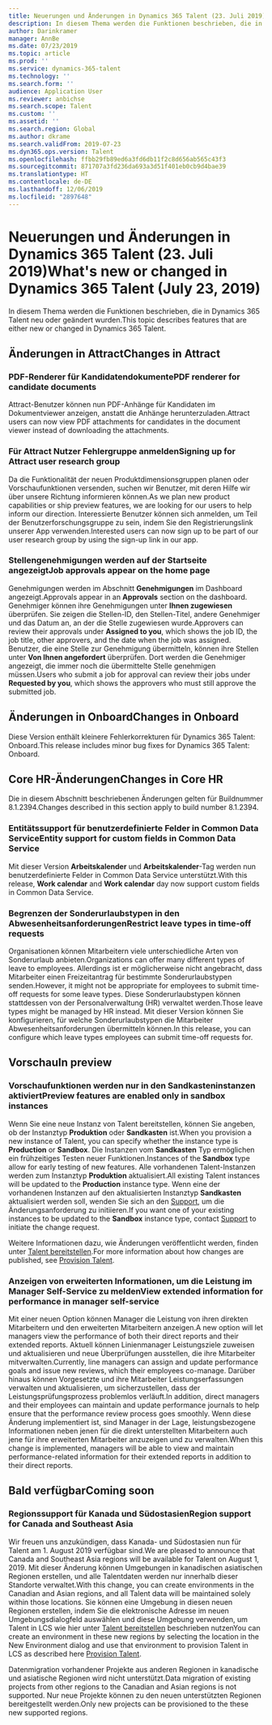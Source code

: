 ```yaml
---
title: Neuerungen und Änderungen in Dynamics 365 Talent (23. Juli 2019)
description: In diesem Thema werden die Funktionen beschrieben, die in Microsoft Dynamics 365 Talent entweder neu oder geändert sind.
author: Darinkramer
manager: AnnBe
ms.date: 07/23/2019
ms.topic: article
ms.prod: ''
ms.service: dynamics-365-talent
ms.technology: ''
ms.search.form: ''
audience: Application User
ms.reviewer: anbichse
ms.search.scope: Talent
ms.custom: ''
ms.assetid: ''
ms.search.region: Global
ms.author: dkrame
ms.search.validFrom: 2019-07-23
ms.dyn365.ops.version: Talent
ms.openlocfilehash: ffbb29fb89ed6a3fd6db11f2c8d656ab565c43f3
ms.sourcegitcommit: 871707a3fd236da693a3d51f401eb0cb9d4bae39
ms.translationtype: HT
ms.contentlocale: de-DE
ms.lasthandoff: 12/06/2019
ms.locfileid: "2897648"
---
```

# <a name="whats-new-or-changed-in-dynamics-365-talent-july-23-2019"></a><span data-ttu-id="cb86b-103">Neuerungen und Änderungen in Dynamics 365 Talent (23. Juli 2019)</span><span class="sxs-lookup"><span data-stu-id="cb86b-103">What's new or changed in Dynamics 365 Talent (July 23, 2019)</span></span>

<span data-ttu-id="cb86b-104">In diesem Thema werden die Funktionen beschrieben, die in Dynamics 365 Talent neu oder geändert wurden.</span><span class="sxs-lookup"><span data-stu-id="cb86b-104">This topic describes features that are either new or changed in Dynamics 365 Talent.</span></span>

## <a name="changes-in-attract"></a><span data-ttu-id="cb86b-105">Änderungen in Attract</span><span class="sxs-lookup"><span data-stu-id="cb86b-105">Changes in Attract</span></span>

### <a name="pdf-renderer-for-candidate-documents"></a><span data-ttu-id="cb86b-106">PDF-Renderer für Kandidatendokumente</span><span class="sxs-lookup"><span data-stu-id="cb86b-106">PDF renderer for candidate documents</span></span>

<span data-ttu-id="cb86b-107">Attract-Benutzer können nun PDF-Anhänge für Kandidaten im Dokumentviewer anzeigen, anstatt die Anhänge herunterzuladen.</span><span class="sxs-lookup"><span data-stu-id="cb86b-107">Attract users can now view PDF attachments for candidates in the document viewer instead of downloading the attachments.</span></span>

### <a name="signing-up-for-attract-user-research-group"></a><span data-ttu-id="cb86b-108">Für Attract Nutzer Fehlergruppe anmelden</span><span class="sxs-lookup"><span data-stu-id="cb86b-108">Signing up for Attract user research group</span></span> 

<span data-ttu-id="cb86b-109">Da die Funktionalität der neuen Produktdimensionsgruppen planen oder Vorschaufunktionen versenden, suchen wir Benutzer, mit deren Hilfe wir über unsere Richtung informieren können.</span><span class="sxs-lookup"><span data-stu-id="cb86b-109">As we plan new product capabilities or ship preview features, we are looking for our users to help inform our direction.</span></span> <span data-ttu-id="cb86b-110">Interessierte Benutzer können sich anmelden, um Teil der Benutzerforschungsgruppe zu sein, indem Sie den Registrierungslink unserer App verwenden.</span><span class="sxs-lookup"><span data-stu-id="cb86b-110">Interested users can now sign up to be part of our user research group by using the sign-up link in our app.</span></span>

### <a name="job-approvals-appear-on-the-home-page"></a><span data-ttu-id="cb86b-111">Stellengenehmigungen werden auf der Startseite angezeigt</span><span class="sxs-lookup"><span data-stu-id="cb86b-111">Job approvals appear on the home page</span></span>

<span data-ttu-id="cb86b-112">Genehmigungen werden im Abschnitt **Genehmigungen** im Dashboard angezeigt.</span><span class="sxs-lookup"><span data-stu-id="cb86b-112">Approvals appear in an **Approvals** section on the dashboard.</span></span> <span data-ttu-id="cb86b-113">Genehmiger können ihre Genehmigungen unter **Ihnen zugewiesen** überprüfen. Sie zeigen die Stellen-ID, den Stellen-Titel, andere Genehmiger und das Datum an, an der die Stelle zugewiesen wurde.</span><span class="sxs-lookup"><span data-stu-id="cb86b-113">Approvers can review their approvals under **Assigned to you**, which shows the job ID, the job title, other approvers, and the date when the job was assigned.</span></span> <span data-ttu-id="cb86b-114">Benutzer, die eine Stelle zur Genehmigung übermitteln, können ihre Stellen unter **Von Ihnen angefordert** überprüfen. Dort werden die Genehmiger angezeigt, die immer noch die übermittelte Stelle genehmigen müssen.</span><span class="sxs-lookup"><span data-stu-id="cb86b-114">Users who submit a job for approval can review their jobs under **Requested by you**, which shows the approvers who must still approve the submitted job.</span></span>

## <a name="changes-in-onboard"></a><span data-ttu-id="cb86b-115">Änderungen in Onboard</span><span class="sxs-lookup"><span data-stu-id="cb86b-115">Changes in Onboard</span></span>
<span data-ttu-id="cb86b-116">Diese Version enthält kleinere Fehlerkorrekturen für Dynamics 365 Talent: Onboard.</span><span class="sxs-lookup"><span data-stu-id="cb86b-116">This release includes minor bug fixes for Dynamics 365 Talent: Onboard.</span></span>

## <a name="changes-in-core-hr"></a><span data-ttu-id="cb86b-117">Core HR-Änderungen</span><span class="sxs-lookup"><span data-stu-id="cb86b-117">Changes in Core HR</span></span>
<span data-ttu-id="cb86b-118">Die in diesem Abschnitt beschriebenen Änderungen gelten für Buildnummer 8.1.2394.</span><span class="sxs-lookup"><span data-stu-id="cb86b-118">Changes described in this section apply to build number 8.1.2394.</span></span>

### <a name="entity-support-for-custom-fields-in-common-data-service"></a><span data-ttu-id="cb86b-119">Entitätssupport für benutzerdefinierte Felder in Common Data Service</span><span class="sxs-lookup"><span data-stu-id="cb86b-119">Entity support for custom fields in Common Data Service</span></span> 

<span data-ttu-id="cb86b-120">Mit dieser Version **Arbeitskalender** und **Arbeitskalender**-Tag werden nun benutzerdefinierte Felder in Common Data Service unterstützt.</span><span class="sxs-lookup"><span data-stu-id="cb86b-120">With this release, **Work calendar** and **Work calendar** day now support custom fields in Common Data Service.</span></span>

### <a name="restrict-leave-types-in-time-off-requests"></a><span data-ttu-id="cb86b-121">Begrenzen der Sonderurlaubstypen in den Abwesenheitsanforderungen</span><span class="sxs-lookup"><span data-stu-id="cb86b-121">Restrict leave types in time-off requests</span></span>

<span data-ttu-id="cb86b-122">Organisationen können Mitarbeitern viele unterschiedliche Arten von Sonderurlaub anbieten.</span><span class="sxs-lookup"><span data-stu-id="cb86b-122">Organizations can offer many different types of leave to employees.</span></span> <span data-ttu-id="cb86b-123">Allerdings ist er möglicherweise nicht angebracht, dass Mitarbeiter einen Freizeitantrag für bestimmte Sonderurlaubstypen senden.</span><span class="sxs-lookup"><span data-stu-id="cb86b-123">However, it might not be appropriate for employees to submit time-off requests for some leave types.</span></span> <span data-ttu-id="cb86b-124">Diese Sonderurlaubstypen können stattdessen von der Personalverwaltung (HR) verwaltet werden.</span><span class="sxs-lookup"><span data-stu-id="cb86b-124">Those leave types might be managed by HR instead.</span></span> <span data-ttu-id="cb86b-125">Mit dieser Version können Sie konfigurieren, für welche Sonderurlaubstypen die Mitarbeiter Abwesenheitsanforderungen übermitteln können.</span><span class="sxs-lookup"><span data-stu-id="cb86b-125">In this release, you can configure which leave types employees can submit time-off requests for.</span></span> 

## <a name="in-preview"></a><span data-ttu-id="cb86b-126">Vorschau</span><span class="sxs-lookup"><span data-stu-id="cb86b-126">In preview</span></span>

### <a name="preview-features-are-enabled-only-in-sandbox-instances"></a><span data-ttu-id="cb86b-127">Vorschaufunktionen werden nur in den Sandkasteninstanzen aktiviert</span><span class="sxs-lookup"><span data-stu-id="cb86b-127">Preview features are enabled only in sandbox instances</span></span>

<span data-ttu-id="cb86b-128">Wenn Sie eine neue Instanz von Talent bereitstellen, können Sie angeben, ob der Instanztyp **Produktion** oder **Sandkasten** ist.</span><span class="sxs-lookup"><span data-stu-id="cb86b-128">When you provision a new instance of Talent, you can specify whether the instance type is **Production** or **Sandbox**.</span></span> <span data-ttu-id="cb86b-129">Die Instanzen vom **Sandkasten** Typ ermöglichen ein frühzeitiges Testen neuer Funktionen.</span><span class="sxs-lookup"><span data-stu-id="cb86b-129">Instances of the **Sandbox** type allow for early testing of new features.</span></span> <span data-ttu-id="cb86b-130">Alle vorhandenen Talent-Instanzen werden zum Instanztyp **Produktion** aktualisiert.</span><span class="sxs-lookup"><span data-stu-id="cb86b-130">All existing Talent instances will be updated to the **Production** instance type.</span></span> <span data-ttu-id="cb86b-131">Wenn eine der vorhandenen Instanzen auf den aktualisierten Instanztyp **Sandkasten** aktualisiert werden soll, wenden Sie sich an den [Support](https://docs.microsoft.com/dynamics365/unified-operations/talent/talent-support), um die Änderungsanforderung zu initiieren.</span><span class="sxs-lookup"><span data-stu-id="cb86b-131">If you want one of your existing instances to be updated to the **Sandbox** instance type, contact [Support](https://docs.microsoft.com/dynamics365/unified-operations/talent/talent-support) to initiate the change request.</span></span>

<span data-ttu-id="cb86b-132">Weitere Informationen dazu, wie Änderungen veröffentlicht werden, finden unter [Talent bereitstellen](https://docs.microsoft.com/dynamics365/unified-operations/talent/provisioning-talent).</span><span class="sxs-lookup"><span data-stu-id="cb86b-132">For more information about how changes are published, see [Provision Talent](https://docs.microsoft.com/dynamics365/unified-operations/talent/provisioning-talent).</span></span>

### <a name="view-extended-information-for-performance-in-manager-self-service"></a><span data-ttu-id="cb86b-133">Anzeigen von erweiterten Informationen, um die Leistung im Manager Self-Service zu melden</span><span class="sxs-lookup"><span data-stu-id="cb86b-133">View extended information for performance in manager self-service</span></span>

<span data-ttu-id="cb86b-134">Mit einer neuen Option können Manager die Leistung von ihren direkten Mitarbeitern und den erweiterten Mitarbeitern anzeigen.</span><span class="sxs-lookup"><span data-stu-id="cb86b-134">A new option will let managers view the performance of both their direct reports and their extended reports.</span></span> <span data-ttu-id="cb86b-135">Aktuell können Linienmanager Leistungsziele zuweisen und aktualisieren und neue Überprüfungen ausstellen, die ihre Mitarbeiter mitverwalten.</span><span class="sxs-lookup"><span data-stu-id="cb86b-135">Currently, line managers can assign and update performance goals and issue new reviews, which their employees co-manage.</span></span> <span data-ttu-id="cb86b-136">Darüber hinaus können Vorgesetzte und ihre Mitarbeiter Leistungserfassungen verwalten und aktualisieren, um sicherzustellen, dass der Leistungsprüfungsprozess problemlos verläuft.</span><span class="sxs-lookup"><span data-stu-id="cb86b-136">In addition, direct managers and their employees can maintain and update performance journals to help ensure that the performance review process goes smoothly.</span></span> <span data-ttu-id="cb86b-137">Wenn diese Änderung implementiert ist, sind Manager in der Lage, leistungsbezogene Informationen neben jenen für die direkt unterstellten Mitarbeitern auch jene für ihre erweiterten Mitarbeiter anzuzeigen und zu verwalten.</span><span class="sxs-lookup"><span data-stu-id="cb86b-137">When this change is implemented, managers will be able to view and maintain performance-related information for their extended reports in addition to their direct reports.</span></span> 

## <a name="coming-soon"></a><span data-ttu-id="cb86b-138">Bald verfügbar</span><span class="sxs-lookup"><span data-stu-id="cb86b-138">Coming soon</span></span>

### <a name="region-support-for-canada-and-southeast-asia"></a><span data-ttu-id="cb86b-139">Regionssupport für Kanada und Südostasien</span><span class="sxs-lookup"><span data-stu-id="cb86b-139">Region support for Canada and Southeast Asia</span></span>

<span data-ttu-id="cb86b-140">Wir freuen uns anzukündigen, dass Kanada- und Südostasien nun für Talent am 1. August 2019 verfügbar sind.</span><span class="sxs-lookup"><span data-stu-id="cb86b-140">We are pleased to announce that Canada and Southeast Asia regions will be available for Talent on August 1, 2019.</span></span> <span data-ttu-id="cb86b-141">Mit dieser Änderung können Umgebungen in kanadischen asiatischen Regionen erstellen, und alle Talentdaten werden nur innerhalb dieser Standorte verwaltet.</span><span class="sxs-lookup"><span data-stu-id="cb86b-141">With this change, you can create environments in the Canadian and Asian regions, and all Talent data will be maintained solely within those locations.</span></span> <span data-ttu-id="cb86b-142">Sie können eine Umgebung in diesen neuen Regionen erstellen, indem Sie die elektronische Adresse im neuen Umgebungsdialogfeld auswählen und diese Umgebung verwenden, um Talent in LCS wie hier unter [Talent bereitstellen](https://docs.microsoft.com/en-us/dynamics365/unified-operations/talent/provisioning-talent) beschrieben nutzen</span><span class="sxs-lookup"><span data-stu-id="cb86b-142">You can create an environment in these new regions by selecting the location in the New Environment dialog and use that environment to provision Talent in LCS as described here [Provision Talent](https://docs.microsoft.com/en-us/dynamics365/unified-operations/talent/provisioning-talent).</span></span>

<span data-ttu-id="cb86b-143">Datenmigration vorhandener Projekte aus anderen Regionen in kanadische und asiatische Regionen wird nicht unterstützt.</span><span class="sxs-lookup"><span data-stu-id="cb86b-143">Data migration of existing projects from other regions to the Canadian and Asian regions is not supported.</span></span> <span data-ttu-id="cb86b-144">Nur neue Projekte können zu den neuen unterstützten Regionen bereitgestellt werden.</span><span class="sxs-lookup"><span data-stu-id="cb86b-144">Only new projects can be provisioned to the these new supported regions.</span></span>
